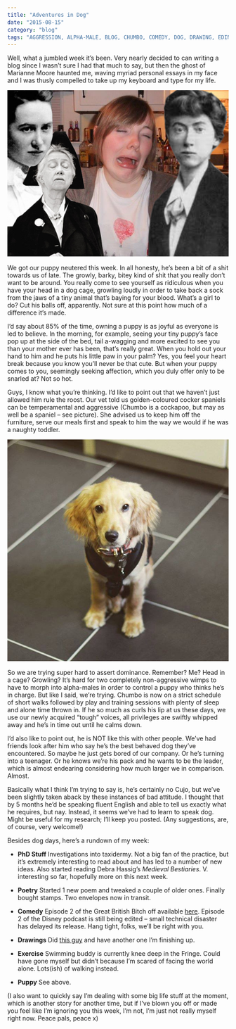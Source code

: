 ```yaml
---
title: "Adventures in Dog"
date: "2015-08-15"
category: "blog"
tags: "AGGRESSION, ALPHA-MALE, BLOG, CHUMBO, COMEDY, DOG, DRAWING, EDINBURGH, EXERCISE, GROWLING, MARIANNE, MARIANNE MACRAE, MARIANNE MOORE, NEUTERING, PHD, POETRY, PUPPY, TALKING DOG, VET"
---
```


Well, what a jumbled week it’s been. Very nearly decided to can writing a blog since I wasn’t sure I had that much to say, but then the ghost of Marianne Moore haunted me, waving myriad personal essays in my face and I was thusly compelled to take up my keyboard and type for my life.

![JUDGEMENT IS SERVED](../images/archive-posts/me-and-mazza-moore.jpg)

We got our puppy neutered this week. In all honesty, he’s been a bit of a shit towards us of late. The growly, barky, bitey kind of shit that you really don’t want to be around. You really come to see yourself as ridiculous when you have your head in a dog cage, growling loudly in order to take back a sock from the jaws of a tiny animal that’s baying for your blood. What’s a girl to do? Cut his balls off, apparently. Not sure at this point how much of a difference it’s made.

I’d say about 85% of the time, owning a puppy is as joyful as everyone is led to believe. In the morning, for example, seeing your tiny puppy’s face pop up at the side of the bed, tail a-wagging and more excited to see you than your mother ever has been, that’s really great. When you hold out your hand to him and he puts his little paw in your palm? Yes, you feel your heart break because you know you’ll never be that cute. But when your puppy comes to you, seemingly seeking affection, which you duly offer only to be snarled at? Not so hot.

Guys, I know what you’re thinking. I’d like to point out that we haven’t just allowed him rule the roost. Our vet told us golden-coloured cocker spaniels can be temperamental and aggressive (Chumbo is a cockapoo, but may as well be a spaniel – see picture). She advised us to keep him off the furniture, serve our meals first and speak to him the way we would if he was a naughty toddler.

![The unconvincing terror](../images/archive-posts/chumoo.jpg)

So we are trying super hard to assert dominance. Remember? Me? Head in a cage? Growling? It’s hard for two completely non-aggressive wimps to have to morph into alpha-males in order to control a puppy who thinks he’s in charge. But like I said, we’re trying. Chumbo is now on a strict schedule of short walks followed by play and training sessions with plenty of sleep and alone time thrown in. If he so much as curls his lip at us these days, we use our newly acquired “tough” voices, all privileges are swiftly whipped away and he’s in time out until he calms down.

I’d also like to point out, he is NOT like this with other people. We’ve had friends look after him who say he’s the best behaved dog they’ve encountered. So maybe he just gets bored of our company. Or he’s turning into a teenager. Or he knows we’re his pack and he wants to be the leader, which is almost endearing considering how much larger we in comparison. Almost.

Basically what I think I’m trying to say is, he’s certainly no Cujo, but we’ve been slightly taken aback by these instances of bad attitude. I thought that by 5 months he’d be speaking fluent English and able to tell us exactly what he requires, but nay. Instead, it seems we’ve had to learn to speak dog. Might be useful for my research; I’ll keep you posted. (Any suggestions, are, of course, very welcome!)

Besides dog days, here’s a rundown of my week:
- **PhD Stuff**
Investigations into taxidermy. Not a big fan of the practice, but it’s extremely interesting to read about and has led to a number of new ideas. Also started reading Debra Hassig’s *Medieval Bestiaries*. V. interesting so far, hopefully more on this next week.
- **Poetry**
Started 1 new poem and tweaked a couple of older ones. Finally bought stamps. Two envelopes now in transit.
- **Comedy**
Episode 2 of the Great British Bitch off available [here](https://soundcloud.com/me3comedy/great-british-bitch-off-with-me3-comedy-episode-2-biscotti). Episode 2 of the Disney podcast is still being edited – small technical disaster has delayed its release. Hang tight, folks, we’ll be right with you.

- **Drawings**
Did [this guy](/forever-starts-and-ends-here/) and have another one I’m finishing up.

- **Exercise**
Swimming buddy is currently knee deep in the Fringe. Could have gone myself but didn’t because I’m scared of facing the world alone. Lots(ish) of walking instead.
- **Puppy**
See above.

(I also want to quickly say I’m dealing with some big life stuff at the moment, which is another story for another time, but if I’ve blown you off or made you feel like I’m ignoring you this week, I’m not, I’m just not really myself right now. Peace pals, peace x)
